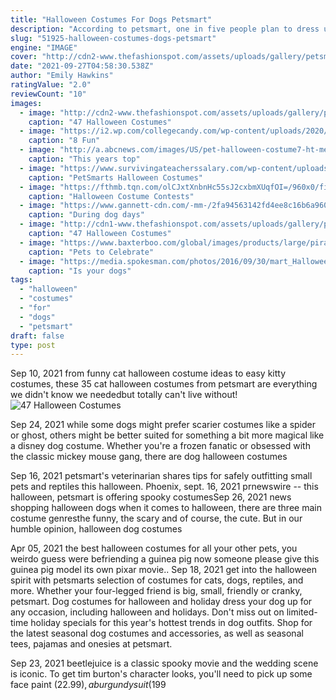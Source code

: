```yaml
---
title: "Halloween Costumes For Dogs Petsmart"
description: "According to petsmart, one in five people plan to dress up their pet for halloween and the most popular costume is a pumpkin. Hot dogs, superheroes and bumblebees are among the favorite costumes"
slug: "51925-halloween-costumes-dogs-petsmart"
engine: "IMAGE"
cover: "http://cdn2-www.thefashionspot.com/assets/uploads/gallery/petsmarts-new-halloween-costumes-for-dogs/petsmart-halloween-dogs0487.jpg"
date: "2021-09-27T04:58:30.538Z"
author: "Emily Hawkins"
ratingValue: "2.0"
reviewCount: "10"
images:
  - image: "http://cdn2-www.thefashionspot.com/assets/uploads/gallery/petsmarts-new-halloween-costumes-for-dogs/petsmart-halloween-dogs0487.jpg"
    caption: "47 Halloween Costumes"
  - image: "https://i2.wp.com/collegecandy.com/wp-content/uploads/2020/10/Pet-costume-feature-scaled.jpg?fit=2560%2C1709&ssl=1"
    caption: "8 Fun"
  - image: "http://a.abcnews.com/images/US/pet-halloween-costume7-ht-mem-171016_4x3_992.jpg"
    caption: "This years top"
  - image: "https://www.survivingateacherssalary.com/wp-content/uploads/2013/09/DSC_0139.jpg"
    caption: "PetSmarts Halloween Costumes"
  - image: "https://fthmb.tqn.com/olCJxtXnbnHc55sJ2cxbmXUqfOI=/960x0/filters:no_upscale()/Chia-Pet-56a236703df78cf7727353eb.jpg"
    caption: "Halloween Costume Contests"
  - image: "https://www.gannett-cdn.com/-mm-/2fa94563142fd4ee8c16b6a9606567f9d0fb4931/c=0-250-2000-1755&r=x513&c=680x510/local/-/media/USATODAY/USATODAY/2014/08/13/1407959350004-5219140-alt2.jpg"
    caption: "During dog days"
  - image: "http://cdn1-www.thefashionspot.com/assets/uploads/gallery/petsmarts-new-halloween-costumes-for-dogs/petsmart-halloween-dogs0365.jpg"
    caption: "47 Halloween Costumes"
  - image: "https://www.baxterboo.com/global/images/products/large/pirate-girl-halloween-dog-costume-1.jpg"
    caption: "Pets to Celebrate"
  - image: "https://media.spokesman.com/photos/2016/09/30/mart_Halloween_Media_Preview.JPG.jpg"
    caption: "Is your dogs"
tags:
  - "halloween"
  - "costumes"
  - "for"
  - "dogs"
  - "petsmart"
draft: false
type: post
---
```


Sep 10, 2021 from funny cat halloween costume ideas to easy kitty costumes, these 35 cat halloween costumes from petsmart are everything we didn't know we neededbut totally can't live without!
![47 Halloween Costumes](http://cdn1-www.thefashionspot.com/assets/uploads/gallery/petsmarts-new-halloween-costumes-for-dogs/petsmart-halloween-dogs0365.jpg "47 Halloween Costumes")

Sep 24, 2021 while some dogs might prefer scarier costumes like a spider or ghost, others might be better suited for something a bit more magical like a disney dog costume. Whether you&#39;re a frozen fanatic or obsessed with the classic mickey mouse gang, there are dog halloween costumes
<!--inArticleAds-->

<!--galleryOne-->

Sep 16, 2021 petsmart's veterinarian shares tips for safely outfitting small pets and reptiles this halloween. Phoenix, sept. 16, 2021 prnewswire -- this halloween, petsmart is offering spooky costumesSep 26, 2021 news shopping halloween dogs when it comes to halloween, there are three main costume genresthe funny, the scary and of course, the cute. But in our humble opinion, halloween dog costumes
<!--inArticleAds-->

<!--galleryTwo-->

Apr 05, 2021 the best halloween costumes for all your other pets, you weirdo guess were befriending a guinea pig now someone please give this guinea pig model its own pixar movie.. Sep 18, 2021 get into the halloween spirit with petsmarts selection of costumes for cats, dogs, reptiles, and more. Whether your four-legged friend is big, small, friendly or cranky, petsmart. Dog costumes for halloween and holiday dress your dog up for any occasion, including halloween and holidays. Don't miss out on limited-time holiday specials for this year's hottest trends in dog outfits. Shop for the latest seasonal dog costumes and accessories, as well as seasonal tees, pajamas and onesies at petsmart.
<!--galleryThree-->

Sep 23, 2021 beetlejuice is a classic spooky movie and the wedding scene is iconic. To get tim burton's character looks, you'll need to pick up some face paint ($22.99), a burgundy suit ($199